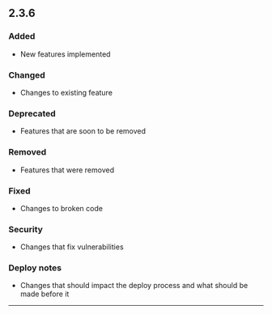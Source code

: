 ## 2.3.6
### Added
- New features implemented

### Changed
- Changes to existing feature

### Deprecated
- Features that are soon to be removed

### Removed
- Features that were removed

### Fixed
- Changes to broken code

### Security
- Changes that fix vulnerabilities

### Deploy notes
- Changes that should impact the deploy process and what should be made before it

---
